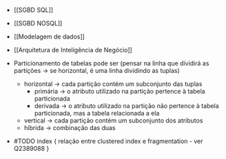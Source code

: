 * [[SGBD SQL]]
* [[SGBD NOSQL]]
* [[Modelagem de dados]]
* [[Arquitetura de Inteligência de Negócio]]


* Particionamento de tabelas pode ser (pensar na linha que dividirá as partições -> se horizontal, é uma linha dividindo as tuplas)
	* horizontal -> cada partição contém um subconjunto das tuplas
		* primária -> o atributo utilizado na partição pertence à tabela particionada
		* derivada -> o atributo utilizado na partição não pertence à tabela particionada, mas a tabela relacionada a ela
	* vertical -> cada partição contém um subconjunto dos atributos
	* híbrida -> combinação das duas

* #TODO index { relação entre clustered index e fragmentation - ver Q2389088 }